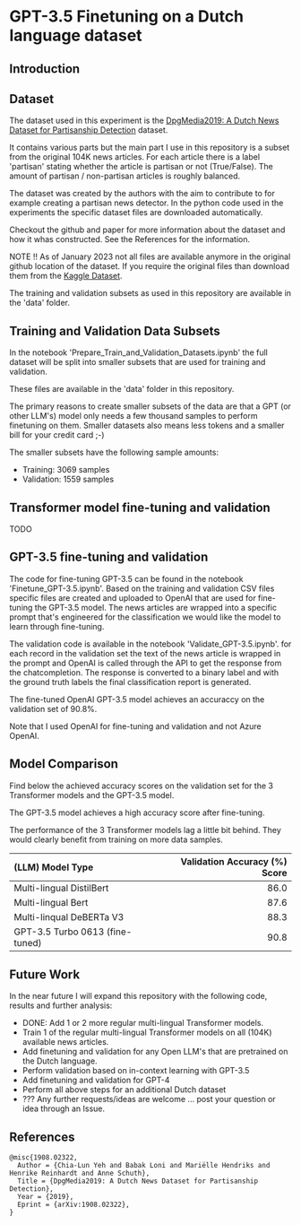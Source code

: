 # GPT-3.5 Finetuning on a Dutch language dataset

## Introduction



## Dataset

The dataset used in this experiment is the [DpgMedia2019: A Dutch News Dataset for Partisanship Detection](https://github.com/dpgmedia/partisan-news2019) dataset.

It contains various parts but the main part I use in this repository is a subset from the original 104K news articles. For each article there is a label 'partisan' stating whether the article is partisan or not (True/False). The amount of partisan / non-partisan articles is roughly balanced.

The dataset was created by the authors with the aim to contribute to for example creating a partisan news detector. In the python code used in the experiments the specific dataset files are downloaded automatically. 

Checkout the github and paper for more information about the dataset and how it whas constructed. See the References for the information.

NOTE !! As of January 2023 not all files are available anymore in the original github location of the dataset. If you require the original files than download them from the [Kaggle Dataset](https://www.kaggle.com/datasets/rsmits/dpgmedia2019).

The training and validation subsets as used in this repository are available in the 'data' folder.

## Training and Validation Data Subsets

In the notebook 'Prepare_Train_and_Validation_Datasets.ipynb' the full dataset will be split into smaller subsets that are used for training and validation.

These files are available in the 'data' folder in this repository.

The primary reasons to create smaller subsets of the data are that a GPT (or other LLM's) model only needs a few thousand samples to perform finetuning on them. Smaller datasets also means less tokens and a smaller bill for your credit card ;-)

The smaller subsets have the following sample amounts:
* Training: 3069 samples
* Validation: 1559 samples

## Transformer model fine-tuning and validation

TODO

## GPT-3.5 fine-tuning and validation

The code for fine-tuning GPT-3.5 can be found in the notebook 'Finetune_GPT-3.5.ipynb'. Based on the training and validation CSV files specific files are created  and uploaded to OpenAI that are used for fine-tuning the GPT-3.5 model. The news articles are wrapped into a specific prompt that's engineered for the classification we would like the model to learn through fine-tuning.

The validation code is available in the notebook 'Validate_GPT-3.5.ipynb'. for each record in the validation set the text of the news article is wrapped in the prompt and OpenAI is called through the API to get the response from the chatcompletion.
The response is converted to a binary label and with the ground truth labels the final classification report is generated.

The fine-tuned OpenAI GPT-3.5 model achieves an accuraccy on the validation set of 90.8%.

Note that I used OpenAI for fine-tuning and validation and not Azure OpenAI.

## Model Comparison

Find below the achieved accuracy scores on the validation set for the 3 Transformer models and the GPT-3.5 model.

The GPT-3.5 model achieves a high accuracy score after fine-tuning.

The performance of the 3 Transformer models lag a little bit behind. They would clearly benefit from training on more data samples.

| (LLM) Model Type | Validation Accuracy (%) Score |
|:---------------|----------------:|
| Multi-lingual DistilBert | 86.0 |
| Multi-lingual Bert | 87.6 |
| Multi-linqual DeBERTa V3 | 88.3 |
| GPT-3.5 Turbo 0613 (fine-tuned) | 90.8 |

## Future Work

In the near future I will expand this repository with the following code, results and further analysis:
* DONE: Add 1 or 2 more regular multi-lingual Transformer models.
* Train 1 of the regular multi-lingual Transformer models on all (104K) available news articles.
* Add finetuning and validation for any Open LLM's that are pretrained on the Dutch language.
* Perform validation based on in-context learning with GPT-3.5
* Add finetuning and validation for GPT-4
* Perform all above steps for an additional Dutch dataset
* ??? Any further requests/ideas are welcome ... post your question or idea through an Issue.

## References

```
@misc{1908.02322,
  Author = {Chia-Lun Yeh and Babak Loni and Mariëlle Hendriks and Henrike Reinhardt and Anne Schuth},
  Title = {DpgMedia2019: A Dutch News Dataset for Partisanship Detection},
  Year = {2019},
  Eprint = {arXiv:1908.02322},
}
```